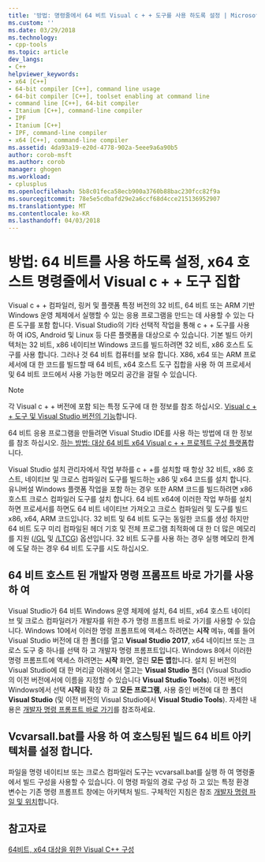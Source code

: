 ```yaml
---
title: '방법: 명령줄에서 64 비트 Visual c + + 도구를 사용 하도록 설정 | Microsoft Docs'
ms.custom: ''
ms.date: 03/29/2018
ms.technology:
- cpp-tools
ms.topic: article
dev_langs:
- C++
helpviewer_keywords:
- x64 [C++]
- 64-bit compiler [C++], command line usage
- 64-bit compiler [C++], toolset enabling at command line
- command line [C++], 64-bit compiler
- Itanium [C++], command-line compiler
- IPF
- Itanium [C++]
- IPF, command-line compiler
- x64 [C++], command-line compiler
ms.assetid: 4da93a19-e20d-4778-902a-5eee9a6a90b5
author: corob-msft
ms.author: corob
manager: ghogen
ms.workload:
- cplusplus
ms.openlocfilehash: 5b8c01feca58ecb900a3760b88bac230fcc82f9a
ms.sourcegitcommit: 78e5e5cdbafd29e2a6ccf68d4cce215136952907
ms.translationtype: MT
ms.contentlocale: ko-KR
ms.lasthandoff: 04/03/2018
---
```

# <a name="how-to-enable-a-64-bit-x64-hosted-visual-c-toolset-on-the-command-line"></a>방법: 64 비트를 사용 하도록 설정, x64 호스트 명령줄에서 Visual c + + 도구 집합

Visual c + + 컴파일러, 링커 및 플랫폼 특정 버전의 32 비트, 64 비트 또는 ARM 기반 Windows 운영 체제에서 실행할 수 있는 응용 프로그램을 만드는 데 사용할 수 있는 다른 도구를 포함 합니다. Visual Studio의 기타 선택적 작업을 통해 c + + 도구를 사용 하 여 iOS, Android 및 Linux 등 다른 플랫폼을 대상으로 수 있습니다. 기본 빌드 아키텍처는 32 비트, x86 네이티브 Windows 코드를 빌드하려면 32 비트, x86 호스트 도구를 사용 합니다. 그러나 것 64 비트 컴퓨터를 보유 합니다. X86, x64 또는 ARM 프로세서에 대 한 코드를 빌드할 때 64 비트, x64 호스트 도구 집합을 사용 하 여 프로세서 및 64 비트 코드에서 사용 가능한 메모리 공간을 걸릴 수 있습니다.

> [!NOTE]
> 각 Visual c + + 버전에 포함 되는 특정 도구에 대 한 정보를 참조 하십시오. [Visual c + + 도구 및 Visual Studio 버전의 기능](../ide/visual-cpp-tools-and-features-in-visual-studio-editions.md)합니다.
>
> 64 비트 응용 프로그램을 만들려면 Visual Studio IDE를 사용 하는 방법에 대 한 정보를 참조 하십시오. [하는 방법: 대상 64 비트 x64 Visual c + + 프로젝트 구성 플랫폼](../build/how-to-configure-visual-cpp-projects-to-target-64-bit-platforms.md)합니다.

Visual Studio 설치 관리자에서 작업 부하를 c + +를 설치할 때 항상 32 비트, x86 호스트, 네이티브 및 크로스 컴파일러 도구를 빌드하는 x86 및 x64 코드를 설치 합니다. 유니버설 Windows 플랫폼 작업을 포함 하는 경우 또한 ARM 코드를 빌드하려면 x86 호스트 크로스 컴파일러 도구를 설치 합니다. 64 비트 x64에 이러한 작업 부하를 설치 하면 프로세서를 하면도 64 비트 네이티브 가져오고 크로스 컴파일러 및 도구를 빌드 x86, x64, ARM 코드입니다. 32 비트 및 64 비트 도구는 동일한 코드를 생성 하지만 64 비트 도구 미리 컴파일된 헤더 기호 및 전체 프로그램 최적화에 대 한 더 많은 메모리를 지원 ([/GL](../build/reference/gl-whole-program-optimization.md) 및 [/LTCG](../build/reference/ltcg-link-time-code-generation.md)) 옵션입니다. 32 비트 도구를 사용 하는 경우 실행 메모리 한계에 도달 하는 경우 64 비트 도구를 시도 하십시오.

## <a name="use-a-64-bit-hosted-developer-command-prompt-shortcut"></a>64 비트 호스트 된 개발자 명령 프롬프트 바로 가기를 사용 하 여

Visual Studio가 64 비트 Windows 운영 체제에 설치, 64 비트, x64 호스트 네이티브 및 크로스 컴파일러가 개발자를 위한 추가 명령 프롬프트 바로 가기를 사용할 수 있습니다. Windows 10에서 이러한 명령 프롬프트에 액세스 하려면는 **시작** 메뉴, 예를 들어 Visual Studio 버전에 대 한 폴더를 열고 **Visual Studio 2017**, x64 네이티브 또는 크로스 도구 중 하나를 선택 하 고 개발자 명령 프롬프트입니다. Windows 8에서 이러한 명령 프롬프트에 액세스 하려면는 **시작** 화면, 열린 **모든 앱**합니다. 설치 된 버전의 Visual Studio에 대 한 머리글 아래에서 열고는 **Visual Studio** 폴더 (Visual Studio의 이전 버전에서에 이름을 지정할 수 있습니다 **Visual Studio Tools**). 이전 버전의 Windows에서 선택 **시작**를 확장 하 고 **모든 프로그램**, 사용 중인 버전에 대 한 폴더 **Visual Studio** (및 이전 버전의 Visual Studio에서  **Visual Studio Tools**). 자세한 내용은 [개발자 명령 프롬프트 바로 가기](../build/building-on-the-command-line.md#developer-command-prompt-shortcuts)를 참조하세요.

## <a name="use-vcvarsallbat-to-set-a-64-bit-hosted-build-architecture"></a>Vcvarsall.bat를 사용 하 여 호스팅된 빌드 64 비트 아키텍처를 설정 합니다.

파일을 명령 네이티브 또는 크로스 컴파일러 도구는 vcvarsall.bat를 실행 하 여 명령줄에서 빌드 구성을 사용할 수 있습니다. 이 명령 파일의 경로 구성 하 고 있는 특정 환경 변수는 기존 명령 프롬프트 창에는 아키텍처 빌드. 구체적인 지침은 참조 [개발자 명령 파일 및 위치](../build/building-on-the-command-line.md#developer-command-files-and-locations)합니다.

## <a name="see-also"></a>참고자료

[64비트, x64 대상을 위한 Visual C++ 구성](../build/configuring-programs-for-64-bit-visual-cpp.md)<br/>
